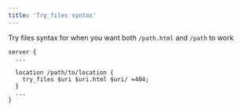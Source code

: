 ```yaml
---
title: 'Try_files syntax'
---
```

Try files syntax for when you want both `/path.html` and `/path` to work
```
server {
  ...

  location /path/to/location {
    try_files $uri $uri.html $uri/ =404;
  }
  ...
}
```

